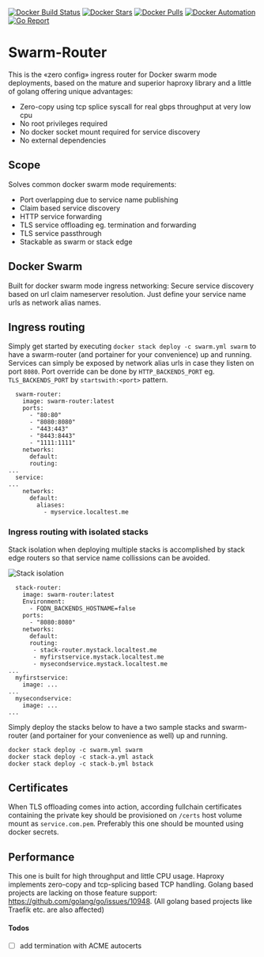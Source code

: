 [![Docker Build Status](https://img.shields.io/docker/build/flavioaiello/swarm-router.svg)](https://hub.docker.com/r/flavioaiello/swarm-router/)
[![Docker Stars](https://img.shields.io/docker/stars/flavioaiello/swarm-router.svg)](https://hub.docker.com/r/flavioaiello/swarm-router/)
[![Docker Pulls](https://img.shields.io/docker/pulls/flavioaiello/swarm-router.svg)](https://hub.docker.com/r/flavioaiello/swarm-router/)
[![Docker Automation](
https://img.shields.io/docker/automated/flavioaiello/swarm-router.svg)](https://hub.docker.com/r/flavioaiello/swarm-router/)
[![Go Report](
https://goreportcard.com/badge/github.com/flavioaiello/swarm-router)](https://goreportcard.com/report/github.com/flavioaiello/swarm-router)

# Swarm-Router
This is the «zero config» ingress router for Docker swarm mode deployments, based on the mature and superior haproxy library and a little of golang offering unique advantages:
- Zero-copy using tcp splice syscall for real gbps throughput at very low cpu
- No root privileges required
- No docker socket mount required for service discovery
- No external dependencies

## Scope
Solves common docker swarm mode requirements:
- Port overlapping due to service name publishing 
- Claim based service discovery
- HTTP service forwarding
- TLS service offloading eg. termination and forwarding
- TLS service passthrough
- Stackable as swarm or stack edge

## Docker Swarm
Built for docker swarm mode ingress networking: Secure service discovery based on url claim nameserver resolution. Just define your service name urls as network alias names.

## Ingress routing
Simply get started by executing `docker stack deploy -c swarm.yml swarm` to have a swarm-router (and portainer for your convenience) up and running. Services can simply be exposed by network alias urls in case they listen on port `8080`. Port override can be done by `HTTP_BACKENDS_PORT` eg. `TLS_BACKENDS_PORT` by `startswith:<port>` pattern.

```
  swarm-router:
    image: swarm-router:latest
    ports:
      - "80:80"
      - "8080:8080"
      - "443:443"
      - "8443:8443"
      - "1111:1111"
    networks:
      default:
      routing:
...
  service:
...
    networks:
      default:
        aliases:
          - myservice.localtest.me
```

### Ingress routing with isolated stacks
Stack isolation when deploying multiple stacks is accomplished by stack edge routers so that service name collissions can be avoided.

![Stack isolation](https://github.com/flavioaiello/swarm-router/blob/master/swarm-router.png?raw=true)

```
  stack-router:
    image: swarm-router:latest
    Environment:
      - FQDN_BACKENDS_HOSTNAME=false
    ports:
      - "8080:8080"
    networks:
      default:
      routing:
       - stack-router.mystack.localtest.me
       - myfirstservice.mystack.localtest.me
       - mysecondservice.mystack.localtest.me
...
  myfirstservice:
    image: ...
...
  mysecondservice:
    image: ...
...
```

Simply deploy the stacks below to have a two sample stacks and swarm-router (and portainer for your convenience as well) up and running.
```
docker stack deploy -c swarm.yml swarm
docker stack deploy -c stack-a.yml astack
docker stack deploy -c stack-b.yml bstack
```

## Certificates
When TLS offloading comes into action, according fullchain certificates containing the private key should be provisioned on `/certs` host volume mount as `service.com.pem`. Preferably this one should be mounted using docker secrets.

## Performance
This one is built for high throughput and little CPU usage. Haproxy implements zero-copy and tcp-splicing based TCP handling. Golang based projects are lacking on those feature support: https://github.com/golang/go/issues/10948. (All golang based projects like Traefik etc. are also affected)

#### Todos
- [ ] add termination with ACME autocerts
